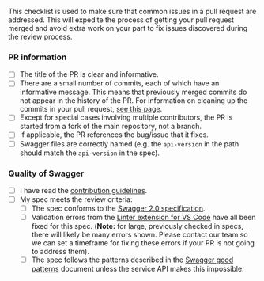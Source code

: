 This checklist is used to make sure that common issues in a pull request are addressed. This will expedite the process of getting your pull request merged and avoid extra work on your part to fix issues discovered during the review process. 

### PR information
- [ ] The title of the PR is clear and informative.
- [ ] There are a small number of commits, each of which have an informative message. This means that previously merged commits do not appear in the history of the PR. For information on cleaning up the commits in your pull request, [see this page](https://github.com/Azure/azure-powershell/blob/dev/documentation/cleaning-up-commits.md).
- [ ] Except for special cases involving multiple contributors, the PR is started from a fork of the main repository, not a branch.
- [ ] If applicable, the PR references the bug/issue that it fixes.
- [ ] Swagger files are correctly named (e.g. the `api-version` in the path should match the `api-version` in the spec).

### Quality of Swagger
- [ ] I have read the [contribution guidelines](https://github.com/Azure/azure-rest-api-specs/blob/master/.github/CONTRIBUTING.md).
- [ ] My spec meets the review criteria:
  - [ ] The spec conforms to the [Swagger 2.0 specification](https://github.com/OAI/OpenAPI-Specification/blob/master/versions/2.0.md).
  - [ ] Validation errors from the [Linter extension for VS Code](https://github.com/Azure/azure-rest-api-specs/blob/master/documentation/linter.md) have all been fixed for this spec. (**Note:** for large, previously checked in specs, there will likely be many errors shown. Please contact our team so we can set a timeframe for fixing these errors if your PR is not going to address them).
  - [ ] The spec follows the patterns described in the [Swagger good patterns](https://github.com/Azure/azure-rest-api-specs/blob/master/documentation/swagger-good-patterns.md) document unless the service API makes this impossible.